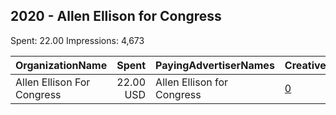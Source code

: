 ## 2020 - Allen Ellison for Congress 
Spent: 22.00
Impressions: 4,673

|OrganizationName|Spent|PayingAdvertiserNames|CreativeUrls|Impressions|Genders|AgeBrackets|CountryCodes|BillingAddresses|CandidateBallotInformation|
|:---|---:|:---|:---|---:|:---|:---|:---|:---|:---|
|Allen Ellison For Congress|22.00 USD|Allen Ellison for Congress|[0](https://www.snap.com/political-ads/asset/ae5828f844cd6c8f17408b95048c1ac58dbdbeec0de16ce057d9bbf75e93c7cf?mediaType=jpeg)|4,673||18-25|united states|US||
